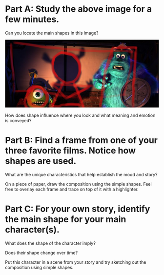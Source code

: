 # Part A: Study the above image for a few minutes.

Can you locate the main shapes in this image?

![up](https://github.com/MasqueradeOfSilence/pixar-in-a-box/blob/main/storytelling/visual_language/monstersinc.png?raw=true)

How does shape influence where you look and what meaning and emotion is conveyed?

# Part B: Find a frame from one of your three favorite films. Notice how shapes are used.
What are the unique characteristics that help establish the mood and story?

On a piece of paper, draw the composition using the simple shapes. Feel free to overlay each frame and trace on top of it with a highlighter.

# Part C: For your own story, identify the main shape for your main character(s).

What does the shape of the character imply?

Does their shape change over time?

Put this character in a scene from your story and try sketching out the composition using simple shapes.



